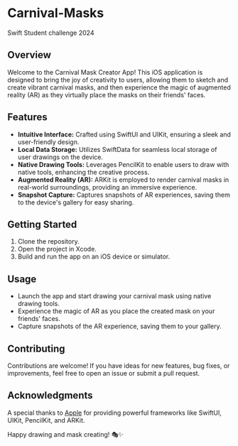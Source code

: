 # Carnival-Masks
Swift Student challenge 2024

## Overview

Welcome to the Carnival Mask Creator App! This iOS application is designed to bring the joy of creativity to users, allowing them to sketch and create vibrant carnival masks, and then experience the magic of augmented reality (AR) as they virtually place the masks on their friends' faces.

## Features

- **Intuitive Interface:** Crafted using SwiftUI and UIKit, ensuring a sleek and user-friendly design.
- **Local Data Storage:** Utilizes SwiftData for seamless local storage of user drawings on the device.
- **Native Drawing Tools:** Leverages PencilKit to enable users to draw with native tools, enhancing the creative process.
- **Augmented Reality (AR):** ARKit is employed to render carnival masks in real-world surroundings, providing an immersive experience.
- **Snapshot Capture:** Captures snapshots of AR experiences, saving them to the device's gallery for easy sharing.

## Getting Started

1. Clone the repository.
2. Open the project in Xcode.
3. Build and run the app on an iOS device or simulator.

## Usage

- Launch the app and start drawing your carnival mask using native drawing tools.
- Experience the magic of AR as you place the created mask on your friends' faces.
- Capture snapshots of the AR experience, saving them to your gallery.

## Contributing

Contributions are welcome! If you have ideas for new features, bug fixes, or improvements, feel free to open an issue or submit a pull request.

## Acknowledgments

A special thanks to [Apple](https://developer.apple.com/) for providing powerful frameworks like SwiftUI, UIKit, PencilKit, and ARKit.

Happy drawing and mask creating! 🎭✨
